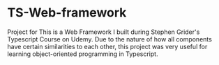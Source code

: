 # TS-Web-framework
Project for 
This is a Web Framework I built during Stephen Grider's Typescript Course on Udemy. Due to the nature of how all components have certain similarities to each other, this project was very useful for learning object-oriented programming in Typescript.

